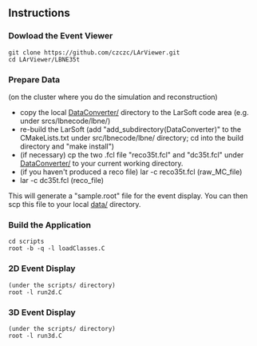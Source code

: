 ## Instructions

### Dowload the Event Viewer 

    git clone https://github.com/czczc/LArViewer.git
    cd LArViewer/LBNE35t

### Prepare Data 

(on the cluster where you do the simulation and reconstruction)

* copy the local [DataConverter/](https://github.com/czczc/LArViewer/tree/master/LBNE35t/DataConverter) directory to the LarSoft code area (e.g. under srcs/lbnecode/lbne/)
* re-build the LarSoft (add "add_subdirectory(DataConverter)" to the CMakeLists.txt under src/lbnecode/lbne/ directory; cd into the build directory and "make install")
* (if necessary) cp the two .fcl file "reco35t.fcl" and "dc35t.fcl" under [DataConverter/](https://github.com/czczc/LArViewer/tree/master/LBNE35t/DataConverter) to your current working directory.
* (if you haven't produced a reco file) lar -c reco35t.fcl (raw_MC_file)
* lar -c dc35t.fcl (reco_file)

This will generate a "sample.root" file for the event display. You can then scp this file to your local [data/](https://github.com/czczc/LArViewer/tree/master/LBNE35t/data) directory.

### Build the Application
    cd scripts
    root -b -q -l loadClasses.C

### 2D Event Display
    (under the scripts/ directory)
    root -l run2d.C

### 3D Event Display
    (under the scripts/ directory)
    root -l run3d.C
